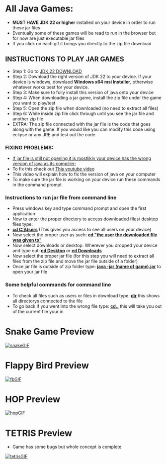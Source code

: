 # All Java Games:
- **MUST HAVE JDK 22 or higher** installed on your device in order to run these jar files
- Eventually some of these games will be read to run in the browser but for now are just executable jar files
- If you click on each gif it brings you directly to the zip file download

## INSTRUCTIONS TO PLAY JAR GAMES
- Step 1: Go to [JDK 22 DOWNLOAD](https://www.oracle.com/java/technologies/javase/jdk22-archive-downloads.html)
- Step 2: Download the right version of JDK 22 to your device. If your device is windows, downlaod **Windows x64 msi Installer**, otherwise whatever works best for your device.
- Step 3: Make sure to fully install this version of java onto your device
- Step 4: When downloading a jar game, install the zip file under the game you want to play/test
- Step 5: Open the zip file when downloaded (no need to extract all files)
- Step 6: While inside zip file click through until you see the jar file and another zip file
- EXTRA: The zip file connected with the jar file is the code that goes along with the game. If you would like you can modify this code using eclipse or any JRE and test out the code

### **FIXING PROBLEMS:** 
- <ins>If jar file is still not opening it is mostlikly your device has the wrong version of java as its compilier:</ins>
- To fix this check out [This youtube video](https://www.youtube.com/watch?v=0y5SwMSBKNY&ab_channel=ProgrammingKnowledge2)
- This video will explain how to fix the version of java on your computer
- To make sure the jar file is working on your device run these commands in the command prompt

### Instructions to run jar file from command line
- Press windows key and type command prompt and open the first application
- Now to enter the proper directory to access downloaded files/ desktop files type:
- <ins>**cd C:\Users**</ins> (This gives you access to see all users on your device)
- Now select the proper user as such: <ins>**cd "the user the downloaded file was given to"**</ins>
- Now select downloads or desktop. Wherever you dropped your device and type out: <ins>**cd Desktop**</ins> or <ins>**cd Downloads**</ins>
- Now select the proper jar file (for this step you will need to extract all files from the zip file and move the jar file outside of a folder)
- Once jar file is outside of zip folder type: <ins>**java -jar (name of game).jar**</ins> to open your jar file

### Some helpful commands for command line
- To check all files such as users or files in download type: <ins>**dir**</ins> this shows all directorys connected to the file
- To go back if you went into the wrong file type: <ins>**cd..**</ins> this will take you out of the current file your in
  
# Snake Game Preview

[![snakeGIF](https://github.com/user-attachments/assets/ce90d956-50de-4168-90bd-ddfce76f2f36)](https://github.com/maxwelllokshin1/javaProjects/blob/main/Jar%20File%20games/snek.zip)

# Flappy Bird Preview

[![fbGIF](https://github.com/user-attachments/assets/6d53955c-7cca-4fd4-9e3d-67f5d8131dcb)](https://github.com/maxwelllokshin1/javaProjects/blob/main/Jar%20File%20games/flappyBirdGame.zip)

# HOP Preview
[![hopGIF](https://github.com/user-attachments/assets/12197b9d-820a-4d51-83e1-5f4af25366e4)](https://github.com/maxwelllokshin1/javaProjects/blob/main/Jar%20File%20games/HOP.zip)

# TETRIS Preview
- Game has some bugs but whole concept is complete

[![tetrisGIF](https://github.com/user-attachments/assets/986e37c6-0cce-43d7-a6bd-f35571e1b132)](https://github.com/maxwelllokshin1/javaProjects/blob/main/Jar%20File%20games/tetris.zip)
